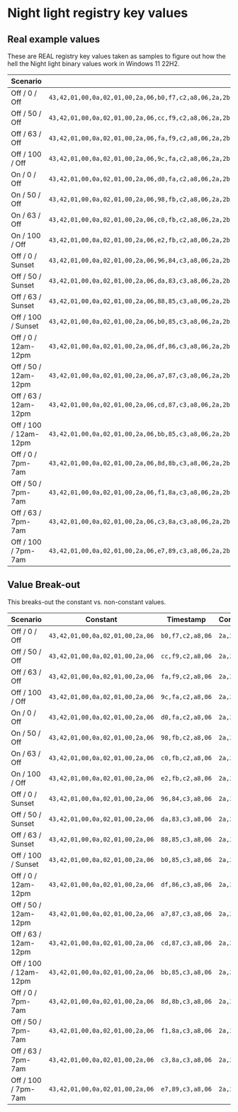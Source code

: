 # Night light registry key values

## Real example values

These are REAL registry key values taken as samples to figure out how the hell the Night light binary values work in Windows 11 22H2.

| Scenario              | Registry Value |
|-|-|
| Off / 0 / Off         | `43,42,01,00,0a,02,01,00,2a,06,b0,f7,c2,a8,06,2a,2b,0e,21,43,42,01,00,ca,14,0e,04,00,ca,1e,0e,10,00,cf,28,c8,65,ca,32,0e,12,2e,2a,00,ca,3c,0e,06,2e,24,00,00,00,00,00` |
| Off / 50 / Off        | `43,42,01,00,0a,02,01,00,2a,06,cc,f9,c2,a8,06,2a,2b,0e,21,43,42,01,00,ca,14,0e,04,00,ca,1e,0e,10,00,cf,28,94,3c,ca,32,0e,12,2e,2a,00,ca,3c,0e,06,2e,24,00,00,00,00,00` |
| Off / 63 / Off        | `43,42,01,00,0a,02,01,00,2a,06,fa,f9,c2,a8,06,2a,2b,0e,21,43,42,01,00,ca,14,0e,04,00,ca,1e,0e,10,00,cf,28,b2,31,ca,32,0e,12,2e,2a,00,ca,3c,0e,06,2e,24,00,00,00,00,00` |
| Off / 100 / Off       | `43,42,01,00,0a,02,01,00,2a,06,9c,fa,c2,a8,06,2a,2b,0e,21,43,42,01,00,ca,14,0e,04,00,ca,1e,0e,10,00,cf,28,e0,12,ca,32,0e,12,2e,2a,00,ca,3c,0e,06,2e,24,00,00,00,00,00` |
| On / 0 / Off          | `43,42,01,00,0a,02,01,00,2a,06,d0,fa,c2,a8,06,2a,2b,0e,21,43,42,01,00,ca,14,0e,04,00,ca,1e,0e,10,00,cf,28,c8,65,ca,32,0e,12,2e,2a,00,ca,3c,0e,06,2e,24,00,00,00,00,00` |
| On / 50 / Off         | `43,42,01,00,0a,02,01,00,2a,06,98,fb,c2,a8,06,2a,2b,0e,21,43,42,01,00,ca,14,0e,04,00,ca,1e,0e,10,00,cf,28,94,3c,ca,32,0e,12,2e,2a,00,ca,3c,0e,06,2e,24,00,00,00,00,00` |
| On / 63 / Off         | `43,42,01,00,0a,02,01,00,2a,06,c0,fb,c2,a8,06,2a,2b,0e,21,43,42,01,00,ca,14,0e,04,00,ca,1e,0e,10,00,cf,28,b2,31,ca,32,0e,12,2e,2a,00,ca,3c,0e,06,2e,24,00,00,00,00,00` |
| On / 100 / Off        | `43,42,01,00,0a,02,01,00,2a,06,e2,fb,c2,a8,06,2a,2b,0e,21,43,42,01,00,ca,14,0e,04,00,ca,1e,0e,10,00,cf,28,e0,12,ca,32,0e,12,2e,2a,00,ca,3c,0e,06,2e,24,00,00,00,00,00` |
| Off / 0 / Sunset      | `43,42,01,00,0a,02,01,00,2a,06,96,84,c3,a8,06,2a,2b,0e,23,43,42,01,00,02,01,ca,14,0e,04,00,ca,1e,0e,10,00,cf,28,c8,65,ca,32,0e,12,2e,2a,00,ca,3c,0e,06,2e,24,00,00,00,00,00` |
| Off / 50 / Sunset     | `43,42,01,00,0a,02,01,00,2a,06,da,83,c3,a8,06,2a,2b,0e,23,43,42,01,00,02,01,ca,14,0e,04,00,ca,1e,0e,10,00,cf,28,94,3c,ca,32,0e,12,2e,2a,00,ca,3c,0e,06,2e,24,00,00,00,00,00` |
| Off / 63 / Sunset     | `43,42,01,00,0a,02,01,00,2a,06,88,85,c3,a8,06,2a,2b,0e,23,43,42,01,00,02,01,ca,14,0e,04,00,ca,1e,0e,10,00,cf,28,b2,31,ca,32,0e,12,2e,2a,00,ca,3c,0e,06,2e,24,00,00,00,00,00` |
| Off / 100 / Sunset    | `43,42,01,00,0a,02,01,00,2a,06,b0,85,c3,a8,06,2a,2b,0e,23,43,42,01,00,02,01,ca,14,0e,04,00,ca,1e,0e,10,00,cf,28,e0,12,ca,32,0e,12,2e,2a,00,ca,3c,0e,06,2e,24,00,00,00,00,00` |
| Off / 0 / 12am-12pm   | `43,42,01,00,0a,02,01,00,2a,06,df,86,c3,a8,06,2a,2b,0e,24,43,42,01,00,02,01,c2,0a,00,ca,14,00,ca,1e,0e,0c,00,cf,28,c8,65,ca,32,0e,12,2e,2a,00,ca,3c,0e,06,2e,24,00,00,00,00,00` |
| Off / 50 / 12am-12pm  | `43,42,01,00,0a,02,01,00,2a,06,a7,87,c3,a8,06,2a,2b,0e,24,43,42,01,00,02,01,c2,0a,00,ca,14,00,ca,1e,0e,0c,00,cf,28,94,3c,ca,32,0e,12,2e,2a,00,ca,3c,0e,06,2e,24,00,00,00,00,00` |
| Off / 63 / 12am-12pm  | `43,42,01,00,0a,02,01,00,2a,06,cd,87,c3,a8,06,2a,2b,0e,24,43,42,01,00,02,01,c2,0a,00,ca,14,00,ca,1e,0e,0c,00,cf,28,b2,31,ca,32,0e,12,2e,2a,00,ca,3c,0e,06,2e,24,00,00,00,00,00` |
| Off / 100 / 12am-12pm | `43,42,01,00,0a,02,01,00,2a,06,bb,85,c3,a8,06,2a,2b,0e,24,43,42,01,00,02,01,c2,0a,00,ca,14,00,ca,1e,0e,0c,00,cf,28,e0,12,ca,32,0e,12,2e,2a,00,ca,3c,0e,06,2e,24,00,00,00,00,00` |
| Off / 0 / 7pm-7am     | `43,42,01,00,0a,02,01,00,2a,06,8d,8b,c3,a8,06,2a,2b,0e,26,43,42,01,00,02,01,c2,0a,00,ca,14,0e,13,00,ca,1e,0e,07,00,cf,28,c8,65,ca,32,0e,12,2e,2a,00,ca,3c,0e,06,2e,24,00,00,00,00,00` |
| Off / 50 / 7pm-7am    | `43,42,01,00,0a,02,01,00,2a,06,f1,8a,c3,a8,06,2a,2b,0e,26,43,42,01,00,02,01,c2,0a,00,ca,14,0e,13,00,ca,1e,0e,07,00,cf,28,94,3c,ca,32,0e,12,2e,2a,00,ca,3c,0e,06,2e,24,00,00,00,00,00` |
| Off / 63 / 7pm-7am    | `43,42,01,00,0a,02,01,00,2a,06,c3,8a,c3,a8,06,2a,2b,0e,26,43,42,01,00,02,01,c2,0a,00,ca,14,0e,13,00,ca,1e,0e,07,00,cf,28,b2,31,ca,32,0e,12,2e,2a,00,ca,3c,0e,06,2e,24,00,00,00,00,00` |
| Off / 100 / 7pm-7am   | `43,42,01,00,0a,02,01,00,2a,06,e7,89,c3,a8,06,2a,2b,0e,26,43,42,01,00,02,01,c2,0a,00,ca,14,0e,13,00,ca,1e,0e,07,00,cf,28,e0,12,ca,32,0e,12,2e,2a,00,ca,3c,0e,06,2e,24,00,00,00,00,00` |

## Value Break-out

This breaks-out the constant vs. non-constant values.

| Scenario              | Constant | Timestamp | Constant | TBD | Constant |
|-|-|-|-|-|-|
| Off / 0 / Off         | `43,42,01,00,0a,02,01,00,2a,06` | `b0,f7,c2,a8,06` | `2a,2b,0e` | `21,43,42,01,00,ca,14,0e,04,00,ca,1e,0e,10,00,cf,28,c8,65` | `ca,32,0e,12,2e,2a,00,ca,3c,0e,06,2e,24,00,00,00,00,00` |
| Off / 50 / Off        | `43,42,01,00,0a,02,01,00,2a,06` | `cc,f9,c2,a8,06` | `2a,2b,0e` | `21,43,42,01,00,ca,14,0e,04,00,ca,1e,0e,10,00,cf,28,94,3c` | `ca,32,0e,12,2e,2a,00,ca,3c,0e,06,2e,24,00,00,00,00,00` |
| Off / 63 / Off        | `43,42,01,00,0a,02,01,00,2a,06` | `fa,f9,c2,a8,06` | `2a,2b,0e` | `21,43,42,01,00,ca,14,0e,04,00,ca,1e,0e,10,00,cf,28,b2,31` | `ca,32,0e,12,2e,2a,00,ca,3c,0e,06,2e,24,00,00,00,00,00` |
| Off / 100 / Off       | `43,42,01,00,0a,02,01,00,2a,06` | `9c,fa,c2,a8,06` | `2a,2b,0e` | `21,43,42,01,00,ca,14,0e,04,00,ca,1e,0e,10,00,cf,28,e0,12` | `ca,32,0e,12,2e,2a,00,ca,3c,0e,06,2e,24,00,00,00,00,00` |
| On / 0 / Off          | `43,42,01,00,0a,02,01,00,2a,06` | `d0,fa,c2,a8,06` | `2a,2b,0e` | `21,43,42,01,00,ca,14,0e,04,00,ca,1e,0e,10,00,cf,28,c8,65` | `ca,32,0e,12,2e,2a,00,ca,3c,0e,06,2e,24,00,00,00,00,00` |
| On / 50 / Off         | `43,42,01,00,0a,02,01,00,2a,06` | `98,fb,c2,a8,06` | `2a,2b,0e` | `21,43,42,01,00,ca,14,0e,04,00,ca,1e,0e,10,00,cf,28,94,3c` | `ca,32,0e,12,2e,2a,00,ca,3c,0e,06,2e,24,00,00,00,00,00` |
| On / 63 / Off         | `43,42,01,00,0a,02,01,00,2a,06` | `c0,fb,c2,a8,06` | `2a,2b,0e` | `21,43,42,01,00,ca,14,0e,04,00,ca,1e,0e,10,00,cf,28,b2,31` | `ca,32,0e,12,2e,2a,00,ca,3c,0e,06,2e,24,00,00,00,00,00` |
| On / 100 / Off        | `43,42,01,00,0a,02,01,00,2a,06` | `e2,fb,c2,a8,06` | `2a,2b,0e` | `21,43,42,01,00,ca,14,0e,04,00,ca,1e,0e,10,00,cf,28,e0,12` | `ca,32,0e,12,2e,2a,00,ca,3c,0e,06,2e,24,00,00,00,00,00` |
| Off / 0 / Sunset      | `43,42,01,00,0a,02,01,00,2a,06` | `96,84,c3,a8,06` | `2a,2b,0e` | `23,43,42,01,00,02,01,ca,14,0e,04,00,ca,1e,0e,10,00,cf,28,c8,65` | `ca,32,0e,12,2e,2a,00,ca,3c,0e,06,2e,24,00,00,00,00,00` |
| Off / 50 / Sunset     | `43,42,01,00,0a,02,01,00,2a,06` | `da,83,c3,a8,06` | `2a,2b,0e` | `23,43,42,01,00,02,01,ca,14,0e,04,00,ca,1e,0e,10,00,cf,28,94,3c` | `ca,32,0e,12,2e,2a,00,ca,3c,0e,06,2e,24,00,00,00,00,00` |
| Off / 63 / Sunset     | `43,42,01,00,0a,02,01,00,2a,06` | `88,85,c3,a8,06` | `2a,2b,0e` | `23,43,42,01,00,02,01,ca,14,0e,04,00,ca,1e,0e,10,00,cf,28,b2,31` | `ca,32,0e,12,2e,2a,00,ca,3c,0e,06,2e,24,00,00,00,00,00` |
| Off / 100 / Sunset    | `43,42,01,00,0a,02,01,00,2a,06` | `b0,85,c3,a8,06` | `2a,2b,0e` | `23,43,42,01,00,02,01,ca,14,0e,04,00,ca,1e,0e,10,00,cf,28,e0,12` | `ca,32,0e,12,2e,2a,00,ca,3c,0e,06,2e,24,00,00,00,00,00` |
| Off / 0 / 12am-12pm   | `43,42,01,00,0a,02,01,00,2a,06` | `df,86,c3,a8,06` | `2a,2b,0e` | `24,43,42,01,00,02,01,c2,0a,00,ca,14,00,ca,1e,0e,0c,00,cf,28,c8,65` | `ca,32,0e,12,2e,2a,00,ca,3c,0e,06,2e,24,00,00,00,00,00` |
| Off / 50 / 12am-12pm  | `43,42,01,00,0a,02,01,00,2a,06` | `a7,87,c3,a8,06` | `2a,2b,0e` | `24,43,42,01,00,02,01,c2,0a,00,ca,14,00,ca,1e,0e,0c,00,cf,28,94,3c` | `ca,32,0e,12,2e,2a,00,ca,3c,0e,06,2e,24,00,00,00,00,00` |
| Off / 63 / 12am-12pm  | `43,42,01,00,0a,02,01,00,2a,06` | `cd,87,c3,a8,06` | `2a,2b,0e` | `24,43,42,01,00,02,01,c2,0a,00,ca,14,00,ca,1e,0e,0c,00,cf,28,b2,31` | `ca,32,0e,12,2e,2a,00,ca,3c,0e,06,2e,24,00,00,00,00,00` |
| Off / 100 / 12am-12pm | `43,42,01,00,0a,02,01,00,2a,06` | `bb,85,c3,a8,06` | `2a,2b,0e` | `24,43,42,01,00,02,01,c2,0a,00,ca,14,00,ca,1e,0e,0c,00,cf,28,e0,12` | `ca,32,0e,12,2e,2a,00,ca,3c,0e,06,2e,24,00,00,00,00,00` |
| Off / 0 / 7pm-7am     | `43,42,01,00,0a,02,01,00,2a,06` | `8d,8b,c3,a8,06` | `2a,2b,0e` | `26,43,42,01,00,02,01,c2,0a,00,ca,14,0e,13,00,ca,1e,0e,07,00,cf,28,c8,65` | `ca,32,0e,12,2e,2a,00,ca,3c,0e,06,2e,24,00,00,00,00,00` |
| Off / 50 / 7pm-7am    | `43,42,01,00,0a,02,01,00,2a,06` | `f1,8a,c3,a8,06` | `2a,2b,0e` | `26,43,42,01,00,02,01,c2,0a,00,ca,14,0e,13,00,ca,1e,0e,07,00,cf,28,94,3c` | `ca,32,0e,12,2e,2a,00,ca,3c,0e,06,2e,24,00,00,00,00,00` |
| Off / 63 / 7pm-7am    | `43,42,01,00,0a,02,01,00,2a,06` | `c3,8a,c3,a8,06` | `2a,2b,0e` | `26,43,42,01,00,02,01,c2,0a,00,ca,14,0e,13,00,ca,1e,0e,07,00,cf,28,b2,31` | `ca,32,0e,12,2e,2a,00,ca,3c,0e,06,2e,24,00,00,00,00,00` |
| Off / 100 / 7pm-7am   | `43,42,01,00,0a,02,01,00,2a,06` | `e7,89,c3,a8,06` | `2a,2b,0e` | `26,43,42,01,00,02,01,c2,0a,00,ca,14,0e,13,00,ca,1e,0e,07,00,cf,28,e0,12` | `ca,32,0e,12,2e,2a,00,ca,3c,0e,06,2e,24,00,00,00,00,00` |
